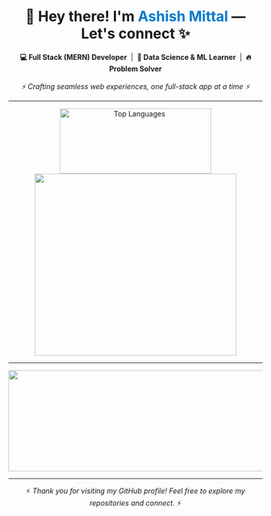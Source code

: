 <h1 align="center">👋 Hey there! I'm <span style="color:#007acc;">Ashish Mittal</span> — Let's connect ✨</h1>

<p align="center">
  <strong>💻 Full Stack (MERN) Developer</strong> &nbsp;|&nbsp; 
  <strong>🧠 Data Science & ML Learner</strong> &nbsp;|&nbsp; 
  <strong>🔥 Problem Solver</strong><br/><br/>
  <em>⚡ Crafting seamless web experiences, one full-stack app at a time ⚡</em>
</p>

<hr>

<p align="center">
  <img 
    src="https://github-readme-stats.vercel.app/api/top-langs/?username=aashish-mitt96&layout=compact&langs_count=4&theme=github_dark" 
    alt="Top Languages"
    height="129" 
    width="300"/>
    <img 
    src="https://github-readme-stats.vercel.app/api?username=aashish-mitt96&show_icons=true&count_private=true&hide=prs,issues&theme=github_dark" 
    height="360" 
    width="400"
/>
</p>

<hr>

<p align="center">
  <img 
    src="https://github-readme-streak-stats.herokuapp.com/?user=aashish-mitt96&theme=github-dark&hide_border=true" 
    height="200" 
    width="900"
/>
</p>

<hr>

<p align="center">
  ⚡ <em>Thank you for visiting my GitHub profile! Feel free to explore my repositories and connect.</em> ⚡
</p> 

